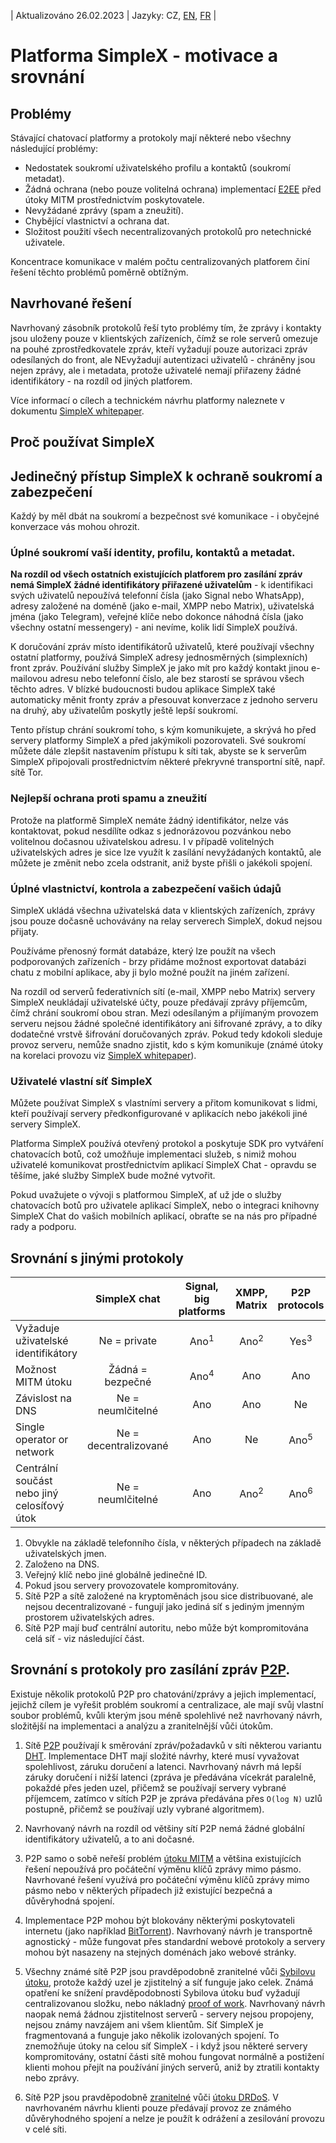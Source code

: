 | Aktualizováno 26.02.2023 | Jazyky: CZ, [EN](/docs/SIMPLEX.md), [FR](/docs/lang/fr/SIMPLEX.md) |

# Platforma SimpleX - motivace a srovnání

## Problémy

Stávající chatovací platformy a protokoly mají některé nebo všechny následující problémy:

- Nedostatek soukromí uživatelského profilu a kontaktů (soukromí metadat).
- Žádná ochrana (nebo pouze volitelná ochrana) implementací [E2EE][1] před útoky MITM prostřednictvím poskytovatele.
- Nevyžádané zprávy (spam a zneužití).
- Chybějící vlastnictví a ochrana dat.
- Složitost použití všech necentralizovaných protokolů pro netechnické uživatele.

Koncentrace komunikace v malém počtu centralizovaných platforem činí řešení těchto problémů poměrně obtížným.

## Navrhované řešení

Navrhovaný zásobník protokolů řeší tyto problémy tím, že zprávy i kontakty jsou uloženy pouze v klientských zařízeních, čímž se role serverů omezuje na pouhé zprostředkovatele zpráv, kteří vyžadují pouze autorizaci zpráv odesílaných do front, ale NEvyžadují autentizaci uživatelů - chráněny jsou nejen zprávy, ale i metadata, protože uživatelé nemají přiřazeny žádné identifikátory - na rozdíl od jiných platforem.

Více informací o cílech a technickém návrhu platformy naleznete v dokumentu [SimpleX whitepaper](https://github.com/simplex-chat/simplexmq/blob/master/protocol/overview-tjr.md).

## Proč používat SimpleX

## Jedinečný přístup SimpleX k ochraně soukromí a zabezpečení

Každý by měl dbát na soukromí a bezpečnost své komunikace - i obyčejné konverzace vás mohou ohrozit.

### Úplné soukromí vaší identity, profilu, kontaktů a metadat.

**Na rozdíl od všech ostatních existujících platforem pro zasílání zpráv nemá SimpleX žádné identifikátory přiřazené uživatelům** - k identifikaci svých uživatelů nepoužívá telefonní čísla (jako Signal nebo WhatsApp), adresy založené na doméně (jako e-mail, XMPP nebo Matrix), uživatelská jména (jako Telegram), veřejné klíče nebo dokonce náhodná čísla (jako všechny ostatní messengery) - ani nevíme, kolik lidí SimpleX používá.

K doručování zpráv místo identifikátorů uživatelů, které používají všechny ostatní platformy, používá SimpleX adresy jednosměrných (simplexních) front zpráv. Používání služby SimpleX je jako mít pro každý kontakt jinou e-mailovou adresu nebo telefonní číslo, ale bez starostí se správou všech těchto adres. V blízké budoucnosti budou aplikace SimpleX také automaticky měnit fronty zpráv a přesouvat konverzace z jednoho serveru na druhý, aby uživatelům poskytly ještě lepší soukromí.

Tento přístup chrání soukromí toho, s kým komunikujete, a skrývá ho před servery platformy SimpleX a před jakýmikoli pozorovateli. Své soukromí můžete dále zlepšit nastavením přístupu k síti tak, abyste se k serverům SimpleX připojovali prostřednictvím některé překryvné transportní sítě, např. sítě Tor.

### Nejlepší ochrana proti spamu a zneužití

Protože na platformě SimpleX nemáte žádný identifikátor, nelze vás kontaktovat, pokud nesdílíte odkaz s jednorázovou pozvánkou nebo volitelnou dočasnou uživatelskou adresu. I v případě volitelných uživatelských adres je sice lze využít k zasílání nevyžádaných kontaktů, ale můžete je změnit nebo zcela odstranit, aniž byste přišli o jakékoli spojení.

### Úplné vlastnictví, kontrola a zabezpečení vašich údajů

SimpleX ukládá všechna uživatelská data v klientských zařízeních, zprávy jsou pouze dočasně uchovávány na relay serverech SimpleX, dokud nejsou přijaty.

Používáme přenosný formát databáze, který lze použít na všech podporovaných zařízeních - brzy přidáme možnost exportovat databázi chatu z mobilní aplikace, aby ji bylo možné použít na jiném zařízení.

Na rozdíl od serverů federativních sítí (e-mail, XMPP nebo Matrix) servery SimpleX neukládají uživatelské účty, pouze předávají zprávy příjemcům, čímž chrání soukromí obou stran. Mezi odesílaným a přijímaným provozem serveru nejsou žádné společné identifikátory ani šifrované zprávy, a to díky dodatečné vrstvě šifrování doručovaných zpráv. Pokud tedy kdokoli sleduje provoz serveru, nemůže snadno zjistit, kdo s kým komunikuje (známé útoky na korelaci provozu viz [SimpleX whitepaper](https://github.com/simplex-chat/simplexmq/blob/master/protocol/overview-tjr.md)).

### Uživatelé vlastní síť SimpleX

Můžete používat SimpleX s vlastními servery a přitom komunikovat s lidmi, kteří používají servery předkonfigurované v aplikacích nebo jakékoli jiné servery SimpleX.

Platforma SimpleX používá otevřený protokol a poskytuje SDK pro vytváření chatovacích botů, což umožňuje implementaci služeb, s nimiž mohou uživatelé komunikovat prostřednictvím aplikací SimpleX Chat - opravdu se těšíme, jaké služby SimpleX bude možné vytvořit.

Pokud uvažujete o vývoji s platformou SimpleX, ať už jde o služby chatovacích botů pro uživatele aplikací SimpleX, nebo o integraci knihovny SimpleX Chat do vašich mobilních aplikací, obraťte se na nás pro případné rady a podporu.

## Srovnání s jinými protokoly

| | SimpleX chat | Signal, big platforms | XMPP, Matrix | P2P protocols |
| :--------------------------------------------- | :----------------: | :-------------------: | :-------------: | :-------------: |
| Vyžaduje uživatelské identifikátory | Ne = private | Ano<sup>1</sup> | Ano<sup>2</sup> | Yes<sup>3</sup> |
| Možnost MITM útoku | Žádná = bezpečné | Ano<sup>4</sup> | Ano | Ano | Ano |
| Závislost na DNS | Ne = neumlčitelné | Ano | Ano | Ne |
| Single operator or network | Ne = decentralizované | Ano | Ne | Ano<sup>5</sup> |
| Centrální součást nebo jiný celosíťový útok | Ne = neumlčitelné | Ano | Ano<sup>2</sup> | Ano<sup>6</sup> |

1. Obvykle na základě telefonního čísla, v některých případech na základě uživatelských jmen.
2. Založeno na DNS.
3. Veřejný klíč nebo jiné globálně jedinečné ID.
4. Pokud jsou servery provozovatele kompromitovány.
5. Sítě P2P a sítě založené na kryptoměnách jsou sice distribuované, ale nejsou decentralizované - fungují jako jediná síť s jediným jmenným prostorem uživatelských adres.
6. Sítě P2P mají buď centrální autoritu, nebo může být kompromitována celá síť - viz následující část.

## Srovnání s protokoly pro zasílání zpráv [P2P][9].

Existuje několik protokolů P2P pro chatování/zprávy a jejich implementací, jejichž cílem je vyřešit problém soukromí a centralizace, ale mají svůj vlastní soubor problémů, kvůli kterým jsou méně spolehlivé než navrhovaný návrh, složitější na implementaci a analýzu a zranitelnější vůči útokům.

1. Sítě [P2P][9] používají k směrování zpráv/požadavků v síti některou variantu [DHT][10]. Implementace DHT mají složité návrhy, které musí vyvažovat spolehlivost, záruku doručení a latenci. Navrhovaný návrh má lepší záruky doručení i nižší latenci (zpráva je předávána vícekrát paralelně, pokaždé přes jeden uzel, přičemž se používají servery vybrané příjemcem, zatímco v sítích P2P je zpráva předávána přes `O(log N)` uzlů postupně, přičemž se používají uzly vybrané algoritmem).

2. Navrhovaný návrh na rozdíl od většiny sítí P2P nemá žádné globální identifikátory uživatelů, a to ani dočasné.

3. P2P samo o sobě neřeší problém [útoku MITM][2] a většina existujících řešení nepoužívá pro počáteční výměnu klíčů zprávy mimo pásmo. Navrhované řešení využívá pro počáteční výměnu klíčů zprávy mimo pásmo nebo v některých případech již existující bezpečná a důvěryhodná spojení.

4. Implementace P2P mohou být blokovány některými poskytovateli internetu (jako například [BitTorrent][11]). Navrhovaný návrh je transportně agnostický - může fungovat přes standardní webové protokoly a servery mohou být nasazeny na stejných doménách jako webové stránky.

5. Všechny známé sítě P2P jsou pravděpodobně zranitelné vůči [Sybilovu útoku][12], protože každý uzel je zjistitelný a síť funguje jako celek. Známá opatření ke snížení pravděpodobnosti Sybilova útoku buď vyžadují centralizovanou složku, nebo nákladný [proof of work][13]. Navrhovaný návrh naopak nemá žádnou zjistitelnost serverů - servery nejsou propojeny, nejsou známy navzájem ani všem klientům. Síť SimpleX je fragmentovaná a funguje jako několik izolovaných spojení. To znemožňuje útoky na celou síť SimpleX - i když jsou některé servery kompromitovány, ostatní části sítě mohou fungovat normálně a postižení klienti mohou přejít na používání jiných serverů, aniž by ztratili kontakty nebo zprávy.

6. Sítě P2P jsou pravděpodobně [zranitelné][14] vůči [útoku DRDoS][15]. V navrhovaném návrhu klienti pouze předávají provoz ze známého důvěryhodného spojení a nelze je použít k odrážení a zesilování provozu v celé síti.

[1]: https://en.wikipedia.org/wiki/End-to-end_encryption
[2]: https://en.wikipedia.org/wiki/Man-in-the-middle_attack
[9]: https://en.wikipedia.org/wiki/Peer-to-peer
[10]: https://en.wikipedia.org/wiki/Distributed_hash_table
[11]: https://en.wikipedia.org/wiki/BitTorrent
[12]: https://en.wikipedia.org/wiki/Sybil_attack
[13]: https://en.wikipedia.org/wiki/Proof_of_work
[14]: https://www.usenix.org/conference/woot15/workshop-program/presentation/p2p-file-sharing-hell-exploiting-bittorrent
[15]: https://en.wikipedia.org/wiki/Denial-of-service_attack#Reflected_attack
